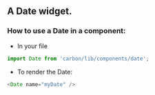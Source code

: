 ## A Date widget.

### How to use a Date in a component:

* In your file

```javascript
import Date from 'carbon/lib/components/date';
```

* To render the Date:

```javascript
<Date name="myDate" />
```
